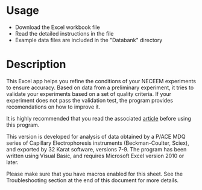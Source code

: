 # Usage
* Download the Excel workbook file
* Read the detailed instructions in the file
* Example data files are included in the "Databank" directory

# Description
This Excel app helps you refine the conditions of your NECEEM experiments to ensure accuracy. Based on data from a preliminary experiment, it tries to validate your experiments based on a set of quality criteria. If your experiment does not pass the validation test, the program provides recomendations on how to improve it. 

It is highly recommended that you read the associated [article](http://pubs.acs.org/doi/abs/10.1021/acs.analchem.6b02882) before using this program. 

This version is developed for analysis of data obtained by a P/ACE MDQ series of Capillary Electrophoresis instruments (Beckman-Coulter, Sciex), and exported by 32 Karat software, versions 7-9. The program has been written using Visual Basic, and requires Microsoft Excel version 2010 or later. 

Please make sure that you have macros enabled for this sheet. See the Troubleshooting section at the end of this document for more details.
